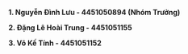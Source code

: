 **1. Nguyễn Đình Lưu - 4451050894 (Nhóm Trưởng)**

**2. Đặng Lê Hoài Trung - 4451051155**

**3. Võ Kế Tính - 4451051152**
